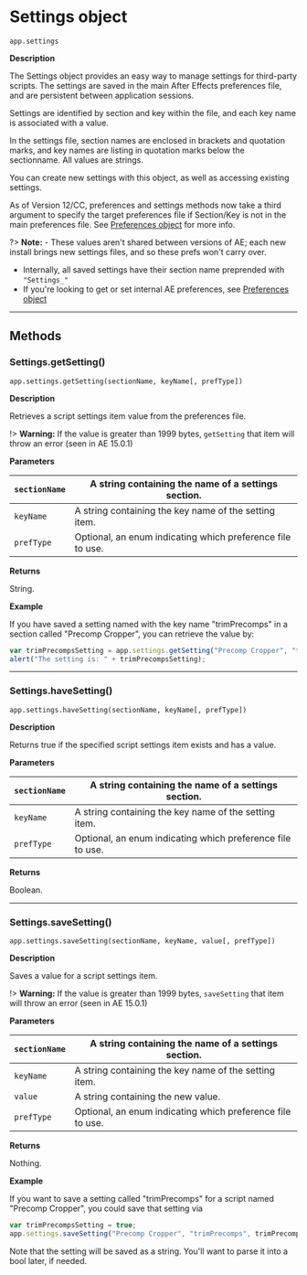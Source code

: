 # Settings object

`app.settings`

**Description**

The Settings object provides an easy way to manage settings for third-party scripts. The settings are saved in the main After Effects preferences file, and are persistent between application sessions.

Settings are identified by section and key within the file, and each key name is associated with a value.

In the settings file, section names are enclosed in brackets and quotation marks, and key names are listing in quotation marks below the sectionname. All values are strings.

You can create new settings with this object, as well as accessing existing settings.

As of Version 12/CC, preferences and settings methods now take a third argument to specify the target preferences file if Section/Key is not in the main preferences file. See [Preferences object](preferences.md#preferences) for more info.

?> **Note:** - These values aren't shared between versions of AE; each new install brings new settings files, and so these prefs won't carry over.
- Internally, all saved settings have their section name preprended with `"Settings_"`
- If you're looking to get or set internal AE preferences, see [Preferences object](preferences.md#preferences)

---

## Methods

### Settings.getSetting()

`app.settings.getSetting(sectionName, keyName[, prefType])`

**Description**

Retrieves a script settings item value from the preferences file.

!> **Warning:** If the value is greater than 1999 bytes, `getSetting` that item will throw an error (seen in AE 15.0.1)

**Parameters**

| `sectionName`   | A string containing the name of a settings section.        |
|-----------------|------------------------------------------------------------|
| `keyName`       | A string containing the key name of the setting item.      |
| `prefType`      | Optional, an enum indicating which preference file to use. |

**Returns**

String.

**Example**

If you have saved a setting named with the key name "trimPrecomps" in a section called "Precomp Cropper", you can retrieve the value by:

```javascript
var trimPrecompsSetting = app.settings.getSetting("Precomp Cropper", "trimPrecomps");
alert("The setting is: " + trimPrecompsSetting);
```

---

### Settings.haveSetting()

`app.settings.haveSetting(sectionName, keyName[, prefType])`

**Description**

Returns true if the specified script settings item exists and has a value.

**Parameters**

| `sectionName`   | A string containing the name of a settings section.        |
|-----------------|------------------------------------------------------------|
| `keyName`       | A string containing the key name of the setting item.      |
| `prefType`      | Optional, an enum indicating which preference file to use. |

**Returns**

Boolean.

---

### Settings.saveSetting()

`app.settings.saveSetting(sectionName, keyName, value[, prefType])`

**Description**

Saves a value for a script settings item.

!> **Warning:** If the value is greater than 1999 bytes, `saveSetting` that item will throw an error (seen in AE 15.0.1)

**Parameters**

| `sectionName`   | A string containing the name of a settings section.        |
|-----------------|------------------------------------------------------------|
| `keyName`       | A string containing the key name of the setting item.      |
| `value`         | A string containing the new value.                         |
| `prefType`      | Optional, an enum indicating which preference file to use. |

**Returns**

Nothing.

**Example**

If you want to save a setting called "trimPrecomps" for a script named "Precomp Cropper", you could save that setting via

```javascript
var trimPrecompsSetting = true;
app.settings.saveSetting("Precomp Cropper", "trimPrecomps", trimPrecompsSetting);
```

Note that the setting will be saved as a string. You'll want to parse it into a bool later, if needed.
